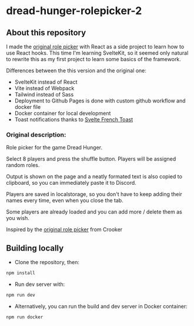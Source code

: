 # dread-hunger-rolepicker-2

## About this repository

I made the [original role picker](https://github.com/Bladesheng/dread-hunger-rolepicker) with React as a side project to learn how to use React hooks. This time I'm learning SvelteKit, so it seemed only natural to rewrite this as my first project to learn some basics of the framework.

Differences between the this version and the original one:

- SvelteKit instead of React
- Vite instead of Webpack
- Tailwind instead of Sass
- Deployment to Github Pages is done with custom github workflow and docker file
- Docker container for local development
- Toast notifications thanks to [Svelte French Toast](https://svelte-french-toast.com/)

### Original description:

Role picker for the game Dread Hunger.

Select 8 players and press the shuffle button. Players will be assigned random roles.

Output is shown on the page and a neatly formated text is also copied to clipboard, so you can immediately paste it to Discord.

Players are saved in localstorage, so you don't have to keep adding their names every time, even when you close the tab.

Some players are already loaded and you can add more / delete them as you wish.

Inspired by the [original role picker](https://dreadhunger.azurewebsites.net/) from Crooker

## Building locally

- Clone the repository, then:

```sh
npm install
```

- Run dev server with:

```sh
npm run dev
```

- Alternatively, you can run the build and dev server in Docker container:

```sh
npm run docker
```
